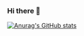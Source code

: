 ### Hi there 👋

[![Anurag's GitHub stats](https://github-readme-stats.vercel.app/api?username=pablorenato1)](https://github.com/anuraghazra/github-readme-stats)
<!--
**pablorenato1/pablorenato1** is a ✨ _special_ ✨ repository because its `README.md` (this file) appears on your GitHub profile.

Here are some ideas to get you started:

- 🔭 I’m currently working on ...
- 🌱 I’m currently learning ...
- 👯 I’m looking to collaborate on ...
- 🤔 I’m looking for help with ...
- 💬 Ask me about ...
- 📫 How to reach me: ...
- 😄 Pronouns: ...
- ⚡ Fun fact: ...
-->
